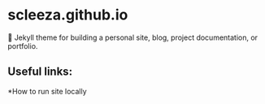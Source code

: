# scleeza.github.io
:triangular_ruler: Jekyll theme for building a personal site, blog, project documentation, or portfolio.

## Useful links:
*How to run site locally

